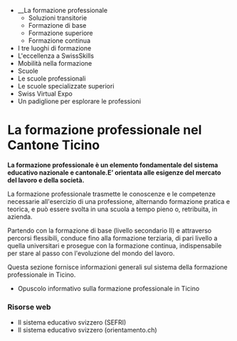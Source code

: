   * __La formazione professionale
    * Soluzioni transitorie
    * Formazione di base
    * Formazione superiore
    * Formazione continua
  * I tre luoghi di formazione
  * L'eccellenza a SwissSkills
  * Mobilità nella formazione
  * Scuole
  * Le scuole professionali
  * Le scuole specializzate superiori
  * Swiss Virtual Expo
  * Un padiglione per esplorare le professioni

#  La formazione professionale nel Cantone Ticino

**La formazione professionale è un elemento fondamentale del sistema educativo
nazionale e cantonale.E’ orientata alle esigenze del mercato del lavoro e
della società.**

La formazione professionale trasmette le conoscenze e le competenze necessarie
all'esercizio di una professione, alternando formazione pratica e teorica, e
può essere svolta in una scuola a tempo pieno o, retribuita, in azienda.

Partendo con la formazione di base (livello secondario II) e attraverso
percorsi flessibili, conduce fino alla formazione terziaria, di pari livello a
quella universitari e prosegue con la formazione continua, indispensabile per
stare al passo con l'evoluzione del mondo del lavoro.

Questa sezione fornisce informazioni generali sul sistema della formazione
professionale in Ticino.

  * Opuscolo informativo sulla formazione professionale in Ticino

###  Risorse web

  * Il sistema educativo svizzero (SEFRI)
  * Il sistema educativo svizzero (orientamento.ch)

